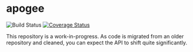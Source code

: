 # apogee

![Build Status](https://travis-ci.com/markdouthwaite/apogee.svg?branch=master)
[![Coverage Status](https://coveralls.io/repos/github/markdouthwaite/apogee/badge.svg?branch=master)](https://coveralls.io/github/markdouthwaite/apogee?branch=master)

This repository is a work-in-progress. As code is migrated from an older repository and cleaned, you can expect the API to shift
quite significantly. 
